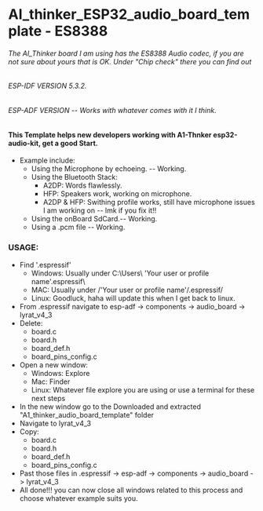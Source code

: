# AI_thinker_ESP32_audio_board_template - ES8388
###### The AI_Thinker board I am using has the ES8388 Audio codec, if you are not sure about yours that is OK. Under "Chip check" there you can find out
###### ESP-IDF VERSION 5.3.2.
###### ESP-ADF VERSION -- Works with whatever comes with it I think.

#### This Template helps new developers working with A1-Thnker esp32-audio-kit, get a good Start.
* Example include:
  * Using the Microphone by echoeing. -- Working.
  * Using the Bluetooth Stack:
     * A2DP: Words flawlessly.
     * HFP: Speakers work, working on microphone.
     * A2DP & HFP: Swithing profile works, still have microphone issues I am working on -- lmk if you fix it!! 
  * Using the onBoard SdCard.-- Working.
  * Using a .pcm file -- Working.
 
### USAGE:
* Find '.espressif'
  * Windows: Usually under C:\Users\ 'Your user or profile name'\.espressif\
  * MAC: Usually under /'Your user or profile name'/.espressif/
  * Linux: Goodluck, haha will update this when I get back to linux.
*  From .espressif navigate to esp-adf -> components -> audio_board -> lyrat_v4_3
* Delete:
  * board.c
  * board.h
  * board_def.h
  * board_pins_config.c
* Open a new window:
  * Windows: Explore
  * Mac: Finder
  * Linux: Whatever file explore you are using or use a terminal for these next steps
* In the new window go to the Downloaded and extracted "A1_thinker_audio_board_template" folder
* Navigate to lyrat_v4_3
* Copy:
  * board.c
  * board.h
  * board_def.h
  * board_pins_config.c
* Past those files in .espressif -> esp-adf -> components -> audio_board -> lyrat_v4_3
* All done!!! you can now close all windows related to this process and choose whatever example suits you.
